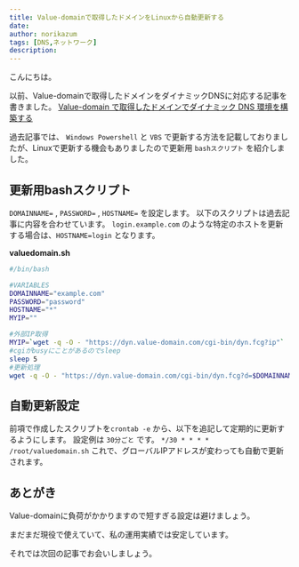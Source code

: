 ```yaml
---
title: Value-domainで取得したドメインをLinuxから自動更新する
date: 
author: norikazum
tags: [DNS,ネットワーク]
description: 
---
```


こんにちは。

以前、Value-domainで取得したドメインをダイナミックDNSに対応する記事を書きました。
[Value-domain で取得したドメインでダイナミック DNS 環境を構築する](https://mseeeen.msen.jp/build-dynamic-dns-with-value-domain/)

過去記事では、 `Windows Powershell` と `VBS` で更新する方法を記載しておりましたが、Linuxで更新する機会もありましたので更新用 `bashスクリプト` を紹介しました。

## 更新用bashスクリプト
`DOMAINNAME=` , `PASSWORD=` , `HOSTNAME=` を設定します。
以下のスクリプトは過去記事に内容を合わせています。
`login.example.com` のような特定のホストを更新する場合は、`HOSTNAME=login` となります。 

**valuedomain.sh**
```bash
#/bin/bash

#VARIABLES
DOMAINNAME="example.com"
PASSWORD="password"
HOSTNAME="*"
MYIP=""

#外部IP取得
MYIP=`wget -q -O - "https://dyn.value-domain.com/cgi-bin/dyn.fcg?ip"`
#cgiがbusyにことがあるのでsleep
sleep 5
#更新処理
wget -q -O - "https://dyn.value-domain.com/cgi-bin/dyn.fcg?d=$DOMAINNAME&p=$PASSWORD&h=$HOSTNAME&i=$MYIP"
```

## 自動更新設定
前項で作成したスクリプトを`crontab -e` から、以下を追記して定期的に更新するようにします。
設定例は `30分ごと` です。
`*/30 * * * * /root/valuedomain.sh`
これで、グローバルIPアドレスが変わっても自動で更新されます。

## あとがき
Value-domainに負荷がかかりますので短すぎる設定は避けましょう。

まだまだ現役で使えていて、私の運用実績では安定しています。

それでは次回の記事でお会いしましょう。
